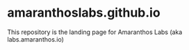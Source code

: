 # amaranthoslabs.github.io

This repository is the landing page for Amaranthos Labs (aka labs.amaranthos.io)
